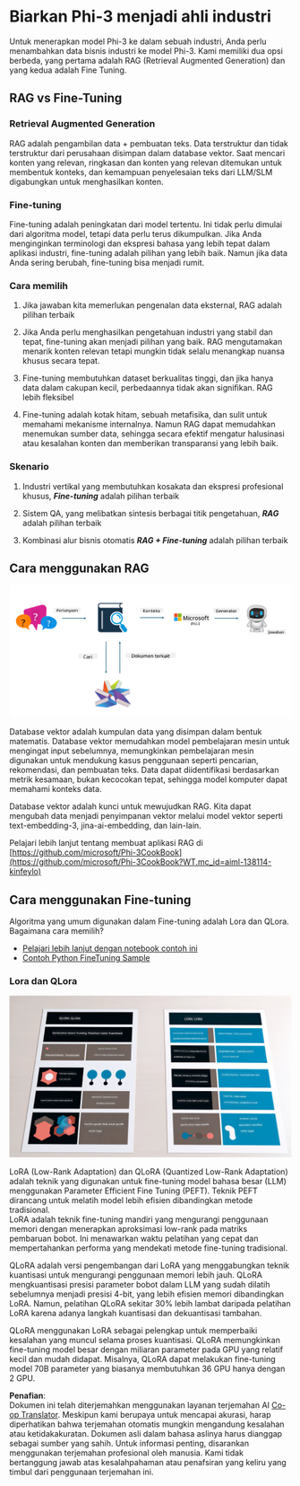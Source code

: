 <!--
CO_OP_TRANSLATOR_METADATA:
{
  "original_hash": "743d7e9cb9c4e8ea642d77bee657a7fa",
  "translation_date": "2025-07-17T09:59:05+00:00",
  "source_file": "md/03.FineTuning/LetPhi3gotoIndustriy.md",
  "language_code": "id"
}
-->
# **Biarkan Phi-3 menjadi ahli industri**

Untuk menerapkan model Phi-3 ke dalam sebuah industri, Anda perlu menambahkan data bisnis industri ke model Phi-3. Kami memiliki dua opsi berbeda, yang pertama adalah RAG (Retrieval Augmented Generation) dan yang kedua adalah Fine Tuning.

## **RAG vs Fine-Tuning**

### **Retrieval Augmented Generation**

RAG adalah pengambilan data + pembuatan teks. Data terstruktur dan tidak terstruktur dari perusahaan disimpan dalam database vektor. Saat mencari konten yang relevan, ringkasan dan konten yang relevan ditemukan untuk membentuk konteks, dan kemampuan penyelesaian teks dari LLM/SLM digabungkan untuk menghasilkan konten.

### **Fine-tuning**

Fine-tuning adalah peningkatan dari model tertentu. Ini tidak perlu dimulai dari algoritma model, tetapi data perlu terus dikumpulkan. Jika Anda menginginkan terminologi dan ekspresi bahasa yang lebih tepat dalam aplikasi industri, fine-tuning adalah pilihan yang lebih baik. Namun jika data Anda sering berubah, fine-tuning bisa menjadi rumit.

### **Cara memilih**

1. Jika jawaban kita memerlukan pengenalan data eksternal, RAG adalah pilihan terbaik

2. Jika Anda perlu menghasilkan pengetahuan industri yang stabil dan tepat, fine-tuning akan menjadi pilihan yang baik. RAG mengutamakan menarik konten relevan tetapi mungkin tidak selalu menangkap nuansa khusus secara tepat.

3. Fine-tuning membutuhkan dataset berkualitas tinggi, dan jika hanya data dalam cakupan kecil, perbedaannya tidak akan signifikan. RAG lebih fleksibel

4. Fine-tuning adalah kotak hitam, sebuah metafisika, dan sulit untuk memahami mekanisme internalnya. Namun RAG dapat memudahkan menemukan sumber data, sehingga secara efektif mengatur halusinasi atau kesalahan konten dan memberikan transparansi yang lebih baik.

### **Skenario**

1. Industri vertikal yang membutuhkan kosakata dan ekspresi profesional khusus, ***Fine-tuning*** adalah pilihan terbaik

2. Sistem QA, yang melibatkan sintesis berbagai titik pengetahuan, ***RAG*** adalah pilihan terbaik

3. Kombinasi alur bisnis otomatis ***RAG + Fine-tuning*** adalah pilihan terbaik

## **Cara menggunakan RAG**

![rag](../../../../translated_images/rag.2014adc59e6f6007bafac13e800a6cbc3e297fbb9903efe20a93129bd13987e9.id.png)

Database vektor adalah kumpulan data yang disimpan dalam bentuk matematis. Database vektor memudahkan model pembelajaran mesin untuk mengingat input sebelumnya, memungkinkan pembelajaran mesin digunakan untuk mendukung kasus penggunaan seperti pencarian, rekomendasi, dan pembuatan teks. Data dapat diidentifikasi berdasarkan metrik kesamaan, bukan kecocokan tepat, sehingga model komputer dapat memahami konteks data.

Database vektor adalah kunci untuk mewujudkan RAG. Kita dapat mengubah data menjadi penyimpanan vektor melalui model vektor seperti text-embedding-3, jina-ai-embedding, dan lain-lain.

Pelajari lebih lanjut tentang membuat aplikasi RAG di [https://github.com/microsoft/Phi-3CookBook](https://github.com/microsoft/Phi-3CookBook?WT.mc_id=aiml-138114-kinfeylo)

## **Cara menggunakan Fine-tuning**

Algoritma yang umum digunakan dalam Fine-tuning adalah Lora dan QLora. Bagaimana cara memilih?
- [Pelajari lebih lanjut dengan notebook contoh ini](../../../../code/04.Finetuning/Phi_3_Inference_Finetuning.ipynb)
- [Contoh Python FineTuning Sample](../../../../code/04.Finetuning/FineTrainingScript.py)

### **Lora dan QLora**

![lora](../../../../translated_images/qlora.e6446c988ee04ca08807488bb7d9e2c0ea7ef4af9d000fc6d13032b4ac2de18d.id.png)

LoRA (Low-Rank Adaptation) dan QLoRA (Quantized Low-Rank Adaptation) adalah teknik yang digunakan untuk fine-tuning model bahasa besar (LLM) menggunakan Parameter Efficient Fine Tuning (PEFT). Teknik PEFT dirancang untuk melatih model lebih efisien dibandingkan metode tradisional.  
LoRA adalah teknik fine-tuning mandiri yang mengurangi penggunaan memori dengan menerapkan aproksimasi low-rank pada matriks pembaruan bobot. Ini menawarkan waktu pelatihan yang cepat dan mempertahankan performa yang mendekati metode fine-tuning tradisional.

QLoRA adalah versi pengembangan dari LoRA yang menggabungkan teknik kuantisasi untuk mengurangi penggunaan memori lebih jauh. QLoRA mengkuantisasi presisi parameter bobot dalam LLM yang sudah dilatih sebelumnya menjadi presisi 4-bit, yang lebih efisien memori dibandingkan LoRA. Namun, pelatihan QLoRA sekitar 30% lebih lambat daripada pelatihan LoRA karena adanya langkah kuantisasi dan dekuantisasi tambahan.

QLoRA menggunakan LoRA sebagai pelengkap untuk memperbaiki kesalahan yang muncul selama proses kuantisasi. QLoRA memungkinkan fine-tuning model besar dengan miliaran parameter pada GPU yang relatif kecil dan mudah didapat. Misalnya, QLoRA dapat melakukan fine-tuning model 70B parameter yang biasanya membutuhkan 36 GPU hanya dengan 2 GPU.

**Penafian**:  
Dokumen ini telah diterjemahkan menggunakan layanan terjemahan AI [Co-op Translator](https://github.com/Azure/co-op-translator). Meskipun kami berupaya untuk mencapai akurasi, harap diperhatikan bahwa terjemahan otomatis mungkin mengandung kesalahan atau ketidakakuratan. Dokumen asli dalam bahasa aslinya harus dianggap sebagai sumber yang sahih. Untuk informasi penting, disarankan menggunakan terjemahan profesional oleh manusia. Kami tidak bertanggung jawab atas kesalahpahaman atau penafsiran yang keliru yang timbul dari penggunaan terjemahan ini.